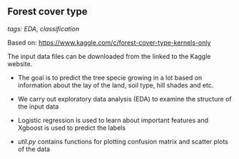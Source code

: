 ## Forest cover type

_tags: EDA, classification_

Based on: https://www.kaggle.com/c/forest-cover-type-kernels-only

The input data files can be downloaded from the linked to the Kaggle website. 

- The goal is to predict the tree specie growing in a lot based on information about the lay of the land, soil type, hill shades and etc.

- We carry out exploratory data analysis (EDA) to examine the structure of the input data

- Logistic regression is used to learn about important features and Xgboost is used to predict the labels

- *util.py* contains functions for plotting confusion matrix and scatter plots of the data
